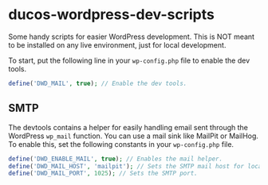 # ducos-wordpress-dev-scripts

Some handy scripts for easier WordPress development. This is NOT meant to be installed on any live environment, just for local development.

To start, put the following line in your `wp-config.php` file to enable the dev tools.

```php
define('DWD_MAIL', true); // Enable the dev tools.
```

## SMTP

The devtools contains a helper for easily handling email sent through the WordPress `wp_mail` function. You can use a mail sink like MailPit or MailHog. To enable this, set the following constants in your `wp-config.php` file.

```php
define('DWD_ENABLE_MAIL', true); // Enables the mail helper.
define('DWD_MAIL_HOST', 'mailpit'); // Sets the SMTP mail host for local handling of email.
define('DWD_MAIL_PORT', 1025); // Sets the SMTP port.
```
